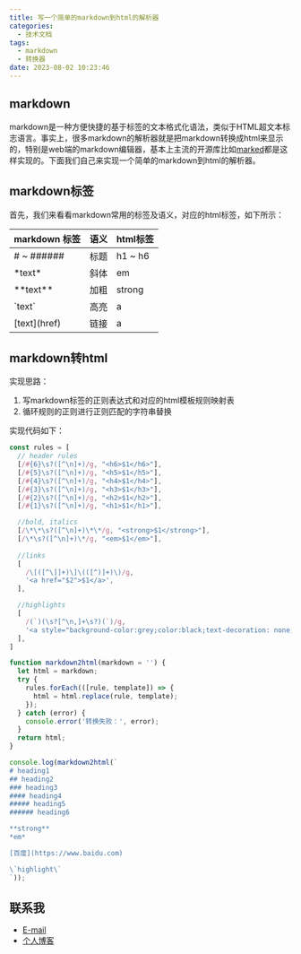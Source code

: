 ```yaml
---
title: 写一个简单的markdown到html的解析器
categories:
  - 技术文档
tags:
  - markdown
  - 转换器
date: 2023-08-02 10:23:46
---
```


## markdown

markdown是一种方便快捷的基于标签的文本格式化语法，类似于HTML超文本标志语言。事实上，很多markdown的解析器就是把markdown转换成html来显示的，特别是web端的markdown编辑器，基本上主流的开源库比如[marked](https://github.com/markedjs/marked)都是这样实现的。下面我们自己来实现一个简单的markdown到html的解析器。

## markdown标签

首先，我们来看看markdown常用的标签及语义，对应的html标签，如下所示：

| markdown 标签 | 语义 | html标签 |
| ------ | ------ | ------ |
| # ~ ###### | 标题 | h1 ~ h6 |
| \*text\* | 斜体 | em |
| \*\*text\*\* | 加粗 | strong |
| \`text\` | 高亮 | a |
| \[text\]\(href\) | 链接 | a |

## markdown转html

实现思路：  

1. 写markdown标签的正则表达式和对应的html模板规则映射表
2. 循环规则的正则进行正则匹配的字符串替换

实现代码如下：  

``` javascript
const rules = [
  // header rules
  [/#{6}\s?([^\n]+)/g, "<h6>$1</h6>"],
  [/#{5}\s?([^\n]+)/g, "<h5>$1</h5>"],
  [/#{4}\s?([^\n]+)/g, "<h4>$1</h4>"],
  [/#{3}\s?([^\n]+)/g, "<h3>$1</h3>"],
  [/#{2}\s?([^\n]+)/g, "<h2>$1</h2>"],
  [/#{1}\s?([^\n]+)/g, "<h1>$1</h1>"],

  //bold, italics
  [/\*\*\s?([^\n]+)\*\*/g, "<strong>$1</strong>"],
  [/\*\s?([^\n]+)\*/g, "<em>$1</em>"],
  
  //links
  [
    /\[([^\]]+)\]\(([^)]+)\)/g,
    '<a href="$2">$1</a>',
  ],

  //highlights
  [
    /(`)(\s?[^\n,]+\s?)(`)/g,
    '<a style="background-color:grey;color:black;text-decoration: none;border-radius: 3px;padding:0 2px;">$2</a>',
  ],
]

function markdown2html(markdown = '') {
  let html = markdown;
  try {
    rules.forEach(([rule, template]) => {
      html = html.replace(rule, template);
    });
  } catch (error) {
    console.error('转换失败：', error);
  }
  return html;
}

console.log(markdown2html(`
# heading1
## heading2
### heading3
#### heading4
##### heading5
###### heading6

**strong**
*em*

[百度](https://www.baidu.com)

\`highlight\`
`));
```

## 联系我

- [E-mail](mailto:chenqy9@foxmail.com)
- [个人博客](https://chenqy9.github.io)
